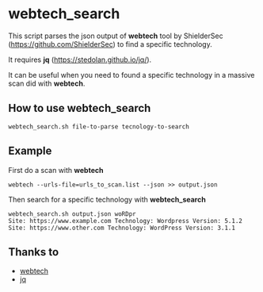 # webtech_search

This script parses the json output of **webtech** tool by ShielderSec (https://github.com/ShielderSec) to find a specific technology.

It requires **jq** (https://stedolan.github.io/jq/).

It can be useful when you need to found a specific technology in a massive scan did with **webtech**.

## How to use webtech_search
```
webtech_search.sh file-to-parse tecnology-to-search
```

## Example
First do a scan with **webtech**
```
webtech --urls-file=urls_to_scan.list --json >> output.json
```
Then search for a specific technology with **webtech_search** 
```
webtech_search.sh output.json woRDpr
Site: https://www.example.com Technology: Wordpress Version: 5.1.2
Site: https://www.other.com Technology: WordPress Version: 3.1.1
```

## Thanks to
* [webtech](https://github.com/ShielderSec/webtech)
* [jq](https://stedolan.github.io/jq/)

